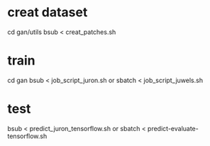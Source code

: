 # creat dataset
cd gan/utils
bsub < creat_patches.sh



# train
cd gan
bsub < job_script_juron.sh
or
sbatch < job_script_juwels.sh


# test

bsub < predict_juron_tensorflow.sh
or
sbatch < predict-evaluate-tensorflow.sh